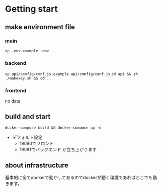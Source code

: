 # Getting start

## make environment file
### main
`cp .env.example .env`

### backend
`cp api/config/conf.js.example api/config/conf.js`
`cd api && sh ./makekey.sh && cd ..`

### frontend
no data

## build and start
`docker-compose build && docker-compose up -d`

- デフォルト設定
  - 19080でフロント
  - 19081でバックエンド
が立ち上がります

## about infrastructure
基本的に全てdockerで動かしてあるのでdockerが動く環境であればどこでも動きます。
